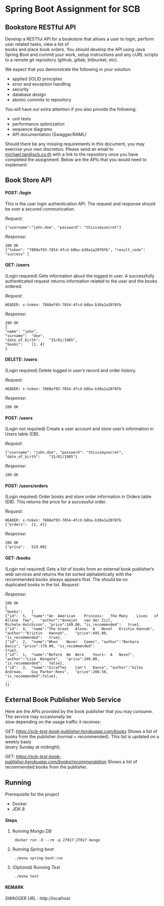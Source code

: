 # Spring Boot Assignment for SCB

## Bookstore	RESTful	API

Develop	a	RESTful	API	for	a	bookstore that allows	a	user	to	login,	perform	user	related	tasks,	view	a	list	of	
books	and	place	book	orders.
You	should develop	the	API using	Java	Spring Boot and	commit	your	work,	setup	instructions and	any	cURL scripts	to	a	remote	git	repository	(github,	gitlab,	bitbucket,	etc).	

We	expect	that	you	demonstrate	the	following	in	your	solution:

* applied	SOLID	principles
* error	and	exception	handling
* security
* database	design
* atomic	commits	to	repository

You	will	have	our	extra attention if	you	also	provide the	following:

* unit	tests
* performance optimization
* sequence	diagrams
* API	documentation	(Swagger/RAML)

Should	there	be	any	missing	requirements	in	this	document,	you	may	exercise	your	own	discretion.
Please	send	an email	to	michael.tan@scb.co.th with	a	link	to	the	repository	once	you	have	completed	the	
assignment.
Below	are	the	APIs	that	you	would	need	to	implement:

## Book	Store	API

#### POST:	/login
        
This	is	the	user	login	authentication API.	The	request	and	response	should	be	over	a	secured	communication.
        
_Request:_
        
    {"username":"john.doe",	"password":	"thisismysecret"}
        
_Response:_
        
    200 OK
    {"token": "7888ef93-7854-4fcd-b8ba-b30a1a2078fb", "result_code": "success" }


#### GET:	/users

(Login required)	Gets information	about the	logged	in	user.	A	successfully	authenticated	request	returns	information	related	to	the	user	and	the	books	ordered.
        
_Request:_

    HEADER: x-token: 7888ef93-7854-4fcd-b8ba-b30a1a2078fb

_Response:_

    200 OK
    {
    "name":	"john",
    "surname":	"doe",
    "date_of_birth":	"15/01/1985",
    "books":	[1,	4]
    }


#### DELETE:	/users

(Login required)	Delete	logged	in	user’s record	and	order	history.

_Request:_
    
    HEADER: x-token: 7888ef93-7854-4fcd-b8ba-b30a1a2078fb

_Response:_

    200 OK


#### POST:	/users
(Login	not required)	Create	a	user account	and	store	user’s	information in	Users table	(DB).

_Request:_

    {"username": "john.doe", "password": "thisismysecret",	"date_of_birth":	"15/01/1985"}

_Response:_

    200 OK

#### POST:	/users/orders
(Login	required) Order	books	and	store	order	information	in	Orders	table	(DB).	This	returns	the	price	for	a	    successful	order.

_Request:_

    HEADER: x-token: 7888ef93-7854-4fcd-b8ba-b30a1a2078fb
    {"orders":	[1,	4]}

_Response:_

    200 OK
    {"price":	519.00}


#### GET:	/books
(Login	not	required)	Gets	a	list	of books from	an external	book	publisher’s	web	services	and	returns	the	
list	sorted	alphabetically with the	recommended books	always	appears first.	The	should	be no	
duplicated books in	the	list.
_Request:_

_Response:_

    200	OK
    {
    "books":	[
    {"id":	5,	"name":"An	American	Princess:	The	Many	Lives	of	Allene	Tew",	"author":"Annejet	van	der	Zijl,	
    Michele	Hutchison",	"price":149.00,	"is_recommended":	true},
    {"id":	4,	"name":"The	Great	Alone:	A	Novel	Kristin	Hannah",	"author":"Kristin	Hannah",	"price":495.00,	
    "is_recommended":	true},
    {"id":	2,	"name":"When	Never	Comes",	"author":"Barbara	Davis",	"price":179.00,	"is_recommended":	
    true},
    {"id":	1,	"name":"Before	We	Were	Yours:	A	Novel",	"author":"Lisa	Wingate",	"price":340.00,	
    "is_recommended":	false},
    {"id":	3,	"name":"Giraffes	Can't	Dance",	"author":"Giles	Andreae,	Guy	Parker-Rees",	"price":200.50,	
    "is_recommended":false},
    ...
    ]}

## External	Book	Publisher	Web	Service
Here	are	the	APIs	provided	by	the	book	publisher	that	you	may	consume.	The	service	may	occasionally	be	
slow	depending	on	the	usage	traffic	it	receives:

*GET:	https://scb-test-book-publisher.herokuapp.com/books* Shows a	list	of	books	from	the	publisher	(normal	+	recommended).	This	list	is	updated	on	a	weekly	basis	
(every	Sunday	at	midnight).

*GET:	https://scb-test-book-publisher.herokuapp.com/books/recommendation* Shows a	list	of	recommended	books	from	the	publisher.

## Running 

Prerequisite for the project

* Docker
* JDK 8

#### Steps

1. Running _Mongo DB_

        docker run -d --rm -p 27017:27017 mongo

2. Running _Spring boot_

        ./mvnw spring-boot:run

3. (Optional) Running _Test_

        ./mvnw test


#### REMARK

*SWAGGER URL* : http://localhost
